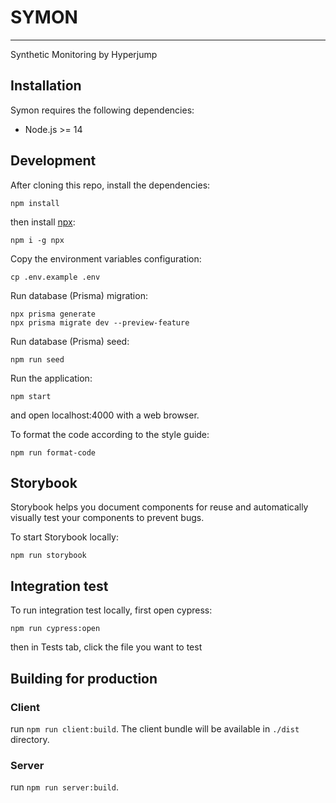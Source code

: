 # SYMON

---

Synthetic Monitoring by Hyperjump

## Installation

Symon requires the following dependencies:

* Node.js >= 14

## Development

After cloning this repo, install the dependencies:
```
npm install
```

then install [npx](https://www.npmjs.com/package/npx):
```
npm i -g npx
```

Copy the environment variables configuration:
```
cp .env.example .env
```

Run database (Prisma) migration:
```
npx prisma generate
npx prisma migrate dev --preview-feature
```

Run database (Prisma) seed:
```
npm run seed
```

Run the application:
```
npm start
```
and open localhost:4000 with a web browser.


To format the code according to the style guide:
```
npm run format-code
```


## Storybook

Storybook helps you document components for reuse and automatically visually test your components to prevent bugs.

To start Storybook locally:
```
npm run storybook
```

## Integration test

To run integration test locally, first open cypress:

```
npm run cypress:open
```

then in Tests tab, click the file you want to test


## Building for production

### Client

run `npm run client:build`. The client bundle will be available in `./dist` directory.

### Server

run `npm run server:build`.
